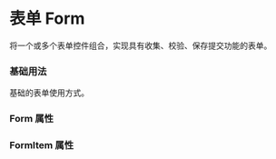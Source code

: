<script setup lang="ts">
  import props from "../example/form/props.ts";
  import itemProps from "../example/form/itemProps.ts";
</script>

# 表单 Form
将一个或多个表单控件组合，实现具有收集、校验、保存提交功能的表单。

### 基础用法
基础的表单使用方式。
<demo-block src="example/form/basic"></demo-block>

### Form 属性
<table-block type="props" :data="props"></table-block>

### FormItem 属性
<table-block type="props" :data="itemProps"></table-block>
